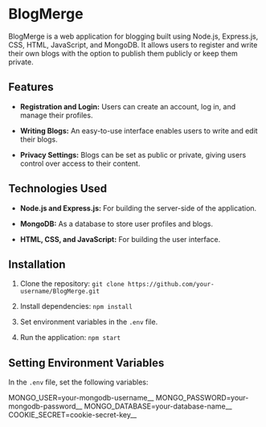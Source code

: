 # BlogMerge

BlogMerge is a web application for blogging built using Node.js, Express.js, CSS, HTML, JavaScript, and MongoDB. It allows users to register and write their own blogs with the option to publish them publicly or keep them private.

## Features

- **Registration and Login:** Users can create an account, log in, and manage their profiles.

- **Writing Blogs:** An easy-to-use interface enables users to write and edit their blogs.

- **Privacy Settings:** Blogs can be set as public or private, giving users control over access to their content.

## Technologies Used

- **Node.js and Express.js:** For building the server-side of the application.

- **MongoDB:** As a database to store user profiles and blogs.

- **HTML, CSS, and JavaScript:** For building the user interface.

## Installation

1. Clone the repository: `git clone https://github.com/your-username/BlogMerge.git`

2. Install dependencies: `npm install`

3. Set environment variables in the `.env` file.

4. Run the application: `npm start`

## Setting Environment Variables

In the `.env` file, set the following variables:

MONGO_USER=your-mongodb-username__
MONGO_PASSWORD=your-mongodb-password__
MONGO_DATABASE=your-database-name__
COOKIE_SECRET=cookie-secret-key__
